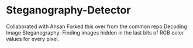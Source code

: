 # Steganography-Detector
Collaborated with Ahsan
Forked this over from the common repo
Decoding Image Steganography: Finding images hidden in the last bits of RGB color values for every pixel.
